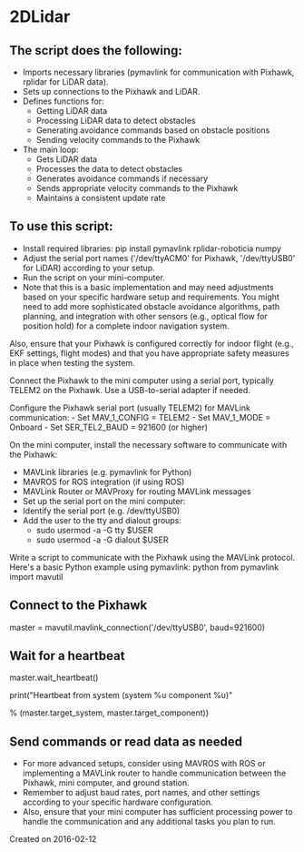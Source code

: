 # 2DLidar

## The script does the following:
- Imports necessary libraries (pymavlink for communication with Pixhawk, rplidar for LiDAR data).
- Sets up connections to the Pixhawk and LiDAR.
- Defines functions for:
    - Getting LiDAR data
    - Processing LiDAR data to detect obstacles
    - Generating avoidance commands based on obstacle positions
    - Sending velocity commands to the Pixhawk
- The main loop:
    - Gets LiDAR data
    - Processes the data to detect obstacles
    - Generates avoidance commands if necessary
    - Sends appropriate velocity commands to the Pixhawk
    - Maintains a consistent update rate

## To use this script:
- Install required libraries: pip install pymavlink rplidar-roboticia numpy
- Adjust the serial port names ('/dev/ttyACM0' for Pixhawk, '/dev/ttyUSB0' for LiDAR) according to your setup.
- Run the script on your mini-computer.
- Note that this is a basic implementation and may need adjustments based on your specific hardware setup and requirements. You might need to add more sophisticated obstacle avoidance algorithms, path planning, and integration with other sensors (e.g., optical flow for position hold) for a complete indoor navigation system.

Also, ensure that your Pixhawk is configured correctly for indoor flight (e.g., EKF settings, flight modes) and that you have appropriate safety measures in place when testing the system.

Connect the Pixhawk to the mini computer using a serial port, typically TELEM2 on the Pixhawk. Use a USB-to-serial adapter if needed.

Configure the Pixhawk serial port (usually TELEM2) for MAVLink communication:
    - Set MAV_1_CONFIG = TELEM2
    - Set MAV_1_MODE = Onboard
    - Set SER_TEL2_BAUD = 921600 (or higher)

On the mini computer, install the necessary software to communicate with the Pixhawk:
- MAVLink libraries (e.g. pymavlink for Python)
- MAVROS for ROS integration (if using ROS)
- MAVLink Router or MAVProxy for routing MAVLink messages
- Set up the serial port on the mini computer:
- Identify the serial port (e.g. /dev/ttyUSB0)
- Add the user to the tty and dialout groups:
    - sudo usermod -a -G tty $USER
    - sudo usermod -a -G dialout $USER

Write a script to communicate with the Pixhawk using the MAVLink protocol. Here's a basic Python example using pymavlink:
python
from pymavlink import mavutil

## Connect to the Pixhawk
master = mavutil.mavlink_connection('/dev/ttyUSB0', baud=921600)

## Wait for a heartbeat
master.wait_heartbeat()

print("Heartbeat from system (system %u component %u)" 

% (master.target_system, master.target_component))

## Send commands or read data as needed

- For more advanced setups, consider using MAVROS with ROS or implementing a MAVLink router to handle communication between the Pixhawk, mini computer, and ground station.
- Remember to adjust baud rates, port names, and other settings according to your specific hardware configuration. 
- Also, ensure that your mini computer has sufficient processing power to handle the communication and any additional tasks you plan to run.


Created on 2016-02-12